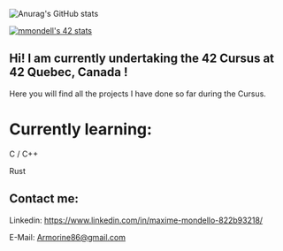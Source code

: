 ![Anurag's GitHub stats](https://github-readme-stats.vercel.app/api?username=Armorine86&show_icons=true&theme=radical)

[![mmondell's 42 stats](https://badge42.vercel.app/api/v2/cl1mb28v7003209mtmfky9fw8/stats?cursusId=21&coalitionId=undefined)](https://github.com/JaeSeoKim/badge42)

## Hi! I am currently undertaking the 42 Cursus at 42 Quebec, Canada !

Here you will find all the projects I have done so far during the Cursus. 

# Currently learning:

C / C++

Rust

## Contact me:

Linkedin: https://www.linkedin.com/in/maxime-mondello-822b93218/

E-Mail:               Armorine86@gmail.com
